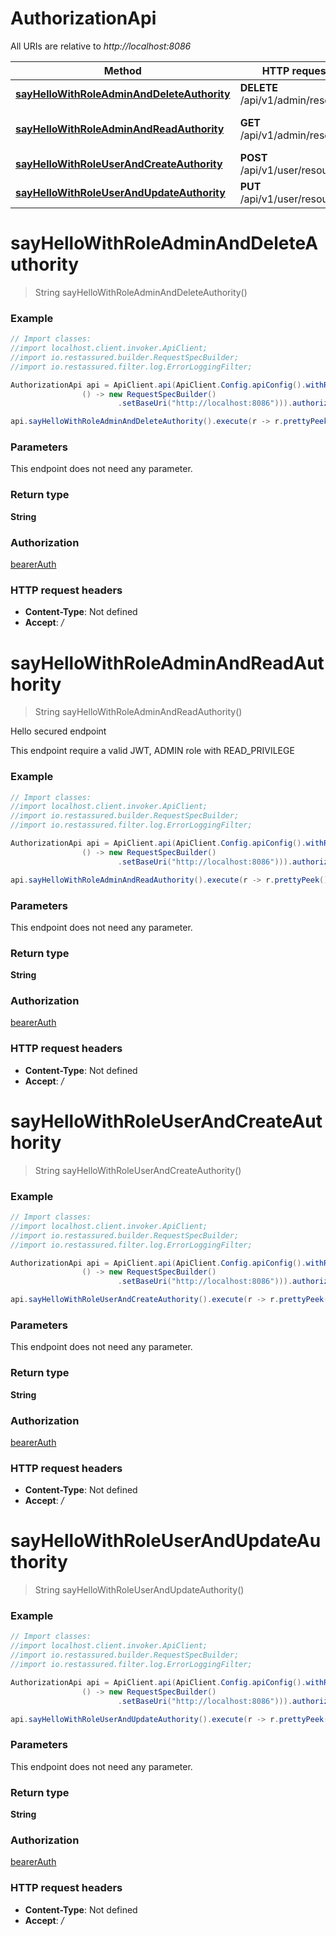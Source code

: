 # AuthorizationApi

All URIs are relative to *http://localhost:8086*

| Method | HTTP request | Description |
|------------- | ------------- | -------------|
| [**sayHelloWithRoleAdminAndDeleteAuthority**](AuthorizationApi.md#sayHelloWithRoleAdminAndDeleteAuthority) | **DELETE** /api/v1/admin/resource |  |
| [**sayHelloWithRoleAdminAndReadAuthority**](AuthorizationApi.md#sayHelloWithRoleAdminAndReadAuthority) | **GET** /api/v1/admin/resource | Hello secured endpoint |
| [**sayHelloWithRoleUserAndCreateAuthority**](AuthorizationApi.md#sayHelloWithRoleUserAndCreateAuthority) | **POST** /api/v1/user/resource |  |
| [**sayHelloWithRoleUserAndUpdateAuthority**](AuthorizationApi.md#sayHelloWithRoleUserAndUpdateAuthority) | **PUT** /api/v1/user/resource |  |


<a id="sayHelloWithRoleAdminAndDeleteAuthority"></a>
# **sayHelloWithRoleAdminAndDeleteAuthority**
> String sayHelloWithRoleAdminAndDeleteAuthority()



### Example
```java
// Import classes:
//import localhost.client.invoker.ApiClient;
//import io.restassured.builder.RequestSpecBuilder;
//import io.restassured.filter.log.ErrorLoggingFilter;

AuthorizationApi api = ApiClient.api(ApiClient.Config.apiConfig().withReqSpecSupplier(
                () -> new RequestSpecBuilder()
                        .setBaseUri("http://localhost:8086"))).authorization();

api.sayHelloWithRoleAdminAndDeleteAuthority().execute(r -> r.prettyPeek());
```

### Parameters
This endpoint does not need any parameter.

### Return type

**String**

### Authorization

[bearerAuth](../README.md#bearerAuth)

### HTTP request headers

 - **Content-Type**: Not defined
 - **Accept**: */*

<a id="sayHelloWithRoleAdminAndReadAuthority"></a>
# **sayHelloWithRoleAdminAndReadAuthority**
> String sayHelloWithRoleAdminAndReadAuthority()

Hello secured endpoint

This endpoint require a valid JWT, ADMIN role with READ_PRIVILEGE

### Example
```java
// Import classes:
//import localhost.client.invoker.ApiClient;
//import io.restassured.builder.RequestSpecBuilder;
//import io.restassured.filter.log.ErrorLoggingFilter;

AuthorizationApi api = ApiClient.api(ApiClient.Config.apiConfig().withReqSpecSupplier(
                () -> new RequestSpecBuilder()
                        .setBaseUri("http://localhost:8086"))).authorization();

api.sayHelloWithRoleAdminAndReadAuthority().execute(r -> r.prettyPeek());
```

### Parameters
This endpoint does not need any parameter.

### Return type

**String**

### Authorization

[bearerAuth](../README.md#bearerAuth)

### HTTP request headers

 - **Content-Type**: Not defined
 - **Accept**: */*

<a id="sayHelloWithRoleUserAndCreateAuthority"></a>
# **sayHelloWithRoleUserAndCreateAuthority**
> String sayHelloWithRoleUserAndCreateAuthority()



### Example
```java
// Import classes:
//import localhost.client.invoker.ApiClient;
//import io.restassured.builder.RequestSpecBuilder;
//import io.restassured.filter.log.ErrorLoggingFilter;

AuthorizationApi api = ApiClient.api(ApiClient.Config.apiConfig().withReqSpecSupplier(
                () -> new RequestSpecBuilder()
                        .setBaseUri("http://localhost:8086"))).authorization();

api.sayHelloWithRoleUserAndCreateAuthority().execute(r -> r.prettyPeek());
```

### Parameters
This endpoint does not need any parameter.

### Return type

**String**

### Authorization

[bearerAuth](../README.md#bearerAuth)

### HTTP request headers

 - **Content-Type**: Not defined
 - **Accept**: */*

<a id="sayHelloWithRoleUserAndUpdateAuthority"></a>
# **sayHelloWithRoleUserAndUpdateAuthority**
> String sayHelloWithRoleUserAndUpdateAuthority()



### Example
```java
// Import classes:
//import localhost.client.invoker.ApiClient;
//import io.restassured.builder.RequestSpecBuilder;
//import io.restassured.filter.log.ErrorLoggingFilter;

AuthorizationApi api = ApiClient.api(ApiClient.Config.apiConfig().withReqSpecSupplier(
                () -> new RequestSpecBuilder()
                        .setBaseUri("http://localhost:8086"))).authorization();

api.sayHelloWithRoleUserAndUpdateAuthority().execute(r -> r.prettyPeek());
```

### Parameters
This endpoint does not need any parameter.

### Return type

**String**

### Authorization

[bearerAuth](../README.md#bearerAuth)

### HTTP request headers

 - **Content-Type**: Not defined
 - **Accept**: */*

